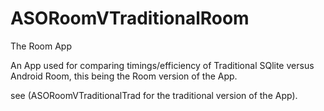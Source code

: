 # ASORoomVTraditionalRoom
The Room App

An App used for comparing timings/efficiency of Traditional SQlite versus Android Room, this being the Room version of the App.

see (ASORoomVTraditionalTrad for the traditional version of the App).
